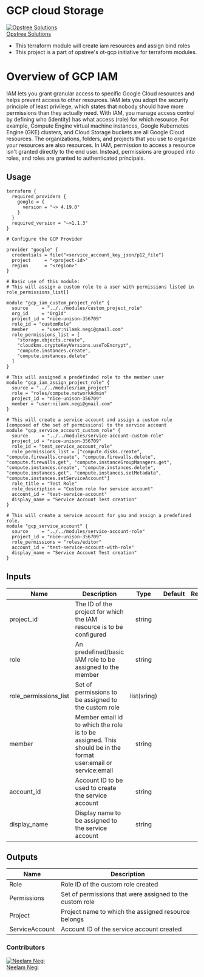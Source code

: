 # GCP cloud Storage

[![Opstree Solutions][opstree_avatar]][opstree_homepage]<br/>[Opstree Solutions][opstree_homepage] 

  [opstree_homepage]: https://opstree.github.io/
  [opstree_avatar]: https://img.cloudposse.com/150x150/https://github.com/opstree.png

  - This terraform module will create iam resources and assign bind roles 
  - This project is a part of opstree's ot-gcp initiative for terraform modules.

# Overview of GCP IAM
  IAM lets you grant granular access to specific Google Cloud resources and helps prevent access to other resources. IAM lets you adopt the security principle of least privilege, which states that nobody should have more permissions than they actually need.
  With IAM, you manage access control by defining who (identity) has what access (role) for which resource. For example, Compute Engine virtual machine instances, Google Kubernetes Engine (GKE) clusters, and Cloud Storage buckets are all Google Cloud resources. The organizations, folders, and projects that you use to organize your resources are also resources.
  In IAM, permission to access a resource isn't granted directly to the end user. Instead, permissions are grouped into roles, and roles are granted to authenticated principals. 

## Usage

```
terraform {
  required_providers {
    google = {
      version = "~> 4.19.0"
    }
  }
  required_version = "~>1.1.3"
}

# Configure the GCP Provider

provider "google" {
  credentials = file("<service_account_key_json/p12_file")
  project     = "<project-id>"
  region      = "<region>"
}

# Basic use of this module:
# This will assign a custom role to a user with permissions listed in role_permissions_list[]

module "gcp_iam_custom_project_role" {
  source     = "../../modules/custom_project_role"
  org_id     = "OrgId"
  project_id = "nice-unison-356709"
  role_id = "customRole"
  member     = "user:nilamk.negi@gmail.com"
  role_permissions_list = [
    "storage.objects.create",
    "cloudkms.cryptoKeyVersions.useToEncrypt",
    "compute.instances.create",
    "compute.instances.delete"
  ]
}

# This will assigned a predefinded role to the member user
module "gcp_iam_assign_project_role" {
  source = "../../modules/iam_project"
  role = "roles/compute.networkAdmin"
  project_id = "nice-unison-356709"
  member = "user:nilamk.negi@gmail.com"
}

# This will create a service account and assign a custom role [composed of the set of permissions] to the service account
module "gcp_service_account_custom_role" {
  source     = "../../modules/service-account-custom-role"
  project_id = "nice-unison-356709"
  role_id = "test_service_account_role"
  role_permissions_list = ["compute.disks.create", "compute.firewalls.create", "compute.firewalls.delete", "compute.firewalls.get", "compute.instanceGroupManagers.get", "compute.instances.create", "compute.instances.delete", "compute.instances.get", "compute.instances.setMetadata", "compute.instances.setServiceAccount"]
  role_title = "Test Role"
  role_description = "Custom role for service account"
  account_id = "test-service-account"
  display_name = "Service Account Test creation"
}

# This will create a service account for you and assign a predefined role.
module "gcp_service_account" {
  source     = "../../modules/service-account-role"
  project_id = "nice-unison-356709"
  role_permissions = "roles/editor"
  account_id = "test-service-account-with-role"
  display_name = "Service Account Test creation"
}
```
## Inputs

| Name | Description | Type | Default | Required | Supported |
|------|-------------|:----:|---------|:--------:|:---------:|
|project_id| The ID of the project for which the IAM resource is to be configured | string | | yes| |
|role| An predefined/basic IAM role to be assigned to the member| string | | yes | |
|role_permissions_list| Set of permissions to be assigned to the custom role | list(sring) | |yes| |
|member| Member email id to which the role is to be assigned. This should be in the format user:email or service:email | string | | yes| |
|account_id| Account ID to be used to create the service account| string| | yes | |
|display_name| Display name to be assigned to the service account| string | | yes| |

## Outputs

| Name | Description |
|------|-------------|
|Role| Role ID of the custom role created| string | 
|Permissions| Set of permissions that were assigned to the custom role |
|Project| Project name to which the assigned resource belongs|
|ServiceAccount| Account ID of the service account created|


### Contributors

[![Neelam Negi][neelam_avatar]][neelam_homepage]<br/>[Neelam Negi][neelam_homepage] 

  [neelam_homepage]: https://github.com/neeelamnegi/
  [neelam_avatar]: https://img.cloudposse.com/150x150/https://github.com/neeelamnegi.png
